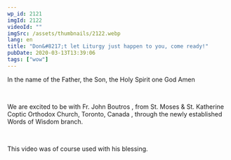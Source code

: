 ```yaml
---
wp_id: 2121
imgId: 2122
videoId: ""
imgSrc: /assets/thumbnails/2122.webp
lang: en
title: "Don&#8217;t let Liturgy just happen to you, come ready!"
pubDate: 2020-03-13T13:39:06
tags: ["wow"]
---
```


<!-- page: 6 -->

<p>In the name of the Father, the Son, the Holy Spirit one God Amen</p>
<p>&nbsp;</p>
<p>We are excited to be with Fr. John Boutros , from St. Moses &amp; St. Katherine Coptic Orthodox Church, Toronto, Canada , through the newly established Words of Wisdom branch.</p>
<p>&nbsp;</p>
<p>This video was of course used with his blessing.</p>
